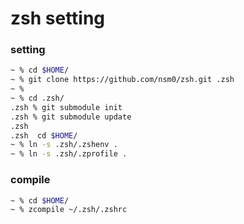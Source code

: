 zsh setting
======================


### setting ###
```sh
~ % cd $HOME/
~ % git clone https://github.com/nsm0/zsh.git .zsh
~ %
~ % cd .zsh/
.zsh % git submodule init
.zsh % git submodule update
.zsh
.zsh  cd $HOME/
~ % ln -s .zsh/.zshenv .
~ % ln -s .zsh/.zprofile .

```

### compile ###
```sh
~ % cd $HOME/
~ % zcompile ~/.zsh/.zshrc
```
